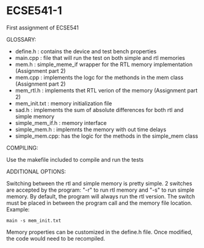 # ECSE541-1
First assignment of ECSE541

GLOSSARY:

- define.h : contains the device and test bench properties
- main.cpp : file that will run the test on both simple and rtl memories
- mem.h : simple_meme_if wrapper for the RTL memory implementation (Assignment part 2)
- mem.cpp : implements the logc for the methonds in the mem class (Assignment part 2)
- mem_rtl.h : implements thet RTL verion of the memory (Assignment part 2)
- mem_init.txt : memory initialization file
- sad.h : implements the sum of absolute differences for both rtl and simple memory
- simple_mem_if.h : memory interface
- simple_mem.h : implemnts the memory with out time delays
- simple_mem.cpp: has the logic for the methods in the simple_mem class

COMPILING:

Use the makefile included to compile and run the tests

ADDITIONAL OPTIONS:

Switching between the rtl and simple memory is pretty simple. 2 switches are accepted by the program: "-r" to run rtl memory and "-s" to run simple memory. By default, the program will always run the rtl version. The switch must be placed in between the program call and the memory file location. Example:

    main -s mem_init.txt

Memory properties can be customized in the define.h file. Once modified, the code would need to be recompiled.


